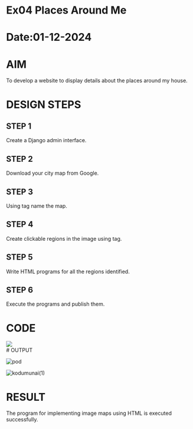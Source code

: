 # Ex04 Places Around Me
# Date:01-12-2024
# AIM
To develop a website to display details about the places around my house.

# DESIGN STEPS
## STEP 1
Create a Django admin interface.

## STEP 2
Download your city map from Google.

## STEP 3
Using <map> tag name the map.

## STEP 4
Create clickable regions in the image using <area> tag.

## STEP 5
Write HTML programs for all the regions identified.

## STEP 6
Execute the programs and publish them.

# CODE
<!DOCTYPE html>
<html lang="en">
<head>
    <meta charset="UTF-8">
    <meta name="viewport" content="width=device-width, initial-scale=1.0">
    <title>IMAGE MAPPING</title>
    
        
</head>
<body>
    <div class="container">
        <div class="container">
           <!-- Image Map Generated by http://www.image-map.net/ -->
<img src="google map.png" usemap="#image-map">

<map name="image-map">
    <area target="" alt="st ignatius catholic church" title="st ignatius catholic church" href="file:///C:/Users/HP/OneDrive/Desktop/google%20map/church1.html" coords="113,17,333,23,324,119,127,111" shape="poly">
    <area target="" alt="vaniyakudi" title="vaniyakudi" href="file:///C:/Users/HP/OneDrive/Desktop/google%20map/vaniyakudi.html" coords="298,181,427,178,429,251,307,252" shape="poly">
    <area target="" alt="panavilai" title="panavilai" href="file:///C:/Users/HP/OneDrive/Desktop/google%20map/panavilai.html" coords="596,199,707,192,708,264,624,272" shape="poly">
    <area target="" alt="kallukuttam" title="kallukuttam" href="file:///C:/Users/HP/OneDrive/Desktop/google%20map/kallukutam.html" coords="828,9,974,8,971,80,847,85" shape="poly">
    <area target="" alt="bethel church" title="bethel church" href="file:///C:/Users/HP/OneDrive/Desktop/google%20map/church2.html" coords="374,309,518,304,515,380,396,380" shape="poly">
    <area target="" alt="kodimunai" title="kodimunai" href="file:///C:/Users/HP/OneDrive/Desktop/google%20map/kodimunai.html" coords="639,443,767,438,768,504,657,507" shape="poly">
    <area target="" alt="saint bartholomews church" title="saint bartholomews church" href="file:///C:/Users/HP/OneDrive/Desktop/google%20map/CHURCH3.html" coords="392,394,597,389,592,456,406,455" shape="poly">
    <area target="" alt="sasthan karai" title="sasthan karai" href="file:///C:/Users/HP/OneDrive/Desktop/google%20map/sasthankarai.html" coords="1067,168,1189,158,1181,223,1081,226" shape="poly">
    <area target="" alt="colachel anna bus stand" title="colachel anna bus stand" href="file:///C:/Users/HP/OneDrive/Desktop/google%20map/busstand.html" coords="1201,315,1321,310,1316,400,1207,405" shape="poly">
    <area target="" alt="colachel beach" title="colachel beach" href="file:///C:/Users/HP/OneDrive/Desktop/google%20map/colachel.html" coords="892,557,1003,550,1008,625,906,628" shape="poly">
    <area target="" alt="st alex church kottipadu" title="st alex church kottipadu" href="file:///C:/Users/HP/OneDrive/Desktop/google%20map/CHURCH4.html" coords="1123,587,1265,576,1272,670,1135,674" shape="poly">
</map>
        </div>
    </div>

</body>
</html>
# OUTPUT

![pod](https://github.com/user-attachments/assets/5a481986-5f50-40b0-998f-4dcda8bedc3f)


![kodumunai(1)](https://github.com/user-attachments/assets/77836b10-0a08-4b2b-940c-3cdf6d920d61)

# RESULT
The program for implementing image maps using HTML is executed successfully.
